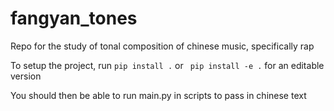 # fangyan_tones

Repo for the study of tonal composition of chinese music, specifically rap


To setup the project, run 
```pip install .``` or ``` pip install -e .``` for an editable version

You should then be able to run main.py in scripts to pass in chinese text